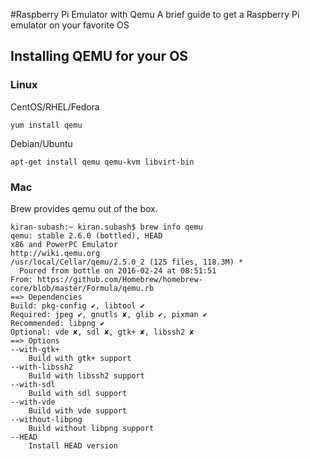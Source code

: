 #Raspberry Pi Emulator with Qemu
A brief guide to get a Raspberry Pi emulator on your favorite OS

## Installing QEMU for your OS

### Linux 

CentOS/RHEL/Fedora
~~~~
yum install qemu
~~~~

Debian/Ubuntu

~~~~
apt-get install qemu qemu-kvm libvirt-bin
~~~~

### Mac
Brew provides qemu out of the box. 

~~~~
kiran-subash:~ kiran.subash$ brew info qemu
qemu: stable 2.6.0 (bottled), HEAD
x86 and PowerPC Emulator
http://wiki.qemu.org
/usr/local/Cellar/qemu/2.5.0_2 (125 files, 118.3M) *
  Poured from bottle on 2016-02-24 at 08:51:51
From: https://github.com/Homebrew/homebrew-core/blob/master/Formula/qemu.rb
==> Dependencies
Build: pkg-config ✔, libtool ✔
Required: jpeg ✔, gnutls ✘, glib ✔, pixman ✔
Recommended: libpng ✔
Optional: vde ✘, sdl ✘, gtk+ ✘, libssh2 ✘
==> Options
--with-gtk+
	Build with gtk+ support
--with-libssh2
	Build with libssh2 support
--with-sdl
	Build with sdl support
--with-vde
	Build with vde support
--without-libpng
	Build without libpng support
--HEAD
	Install HEAD version
~~~~

